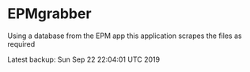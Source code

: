 # EPMgrabber
Using a database from the EPM app this application scrapes the files as required


Latest backup: Sun Sep 22 22:04:01 UTC 2019
